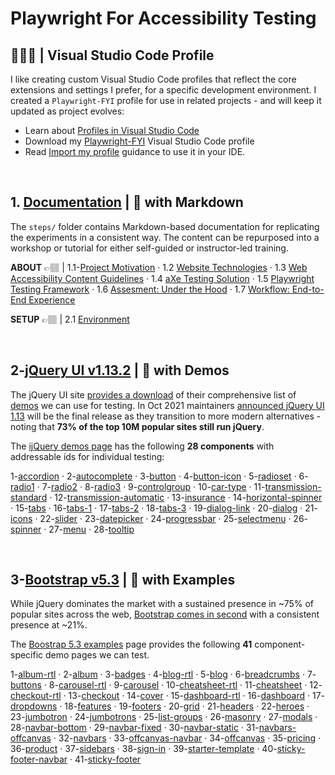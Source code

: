 # Playwright For Accessibility Testing

##  👩🏽‍💻 | Visual Studio Code Profile

I like creating custom Visual Studio Code profiles that reflect the core extensions and settings I prefer, for a specific development environment. I created a `Playwright-FYI` profile for use in related projects - and will keep it updated as project evolves:

 * Learn about [Profiles in Visual Studio Code](https://code.visualstudio.com/docs/editor/profiles)
 * Download my [Playwright-FYI](./static/Playwright-FYI.code-profile) Visual Studio Code profile
 * Read [Import my profile](https://code.visualstudio.com/docs/editor/profiles#_import) guidance to use it in your IDE.

<br/>

## 1.  [Documentation](.) | 🧪 with Markdown 

The `steps/` folder contains Markdown-based documentation for replicating the experiments in a consistent way. The content can be repurposed into a workshop or tutorial for either self-guided or instructor-led training. 

**ABOUT** 👉🏽 |
1.1-[Project Motivation](./steps/01-about/1-motivation) ·  1.2 [Website Technologies](./steps/01-about/2-technologies) ·  1.3 [Web Accessibility Content Guidelines](./steps/01-about/3-wcag) ·  1.4 [aXe Testing Solution](.//steps/01-about/4-axe) ·  1.5 [Playwright Testing Framework](./steps/01-about/5-playwright) ·  1.6 [Assesment: Under the Hood](./steps/01-about/6-assessment) ·  1.7 [Workflow: End-to-End Experience](./steps/01-about/7-workflow)

**SETUP** 👉🏽 |
2.1 [Environment](./steps/02-setup/01-environment)


<br/>

## 2-[jQuery UI v1.13.2](./jQuery-UI/) | 🧪 with Demos

The jQuery UI site [provides a download](https://jqueryui.com/download/) of their comprehensive list of  [demos](https://jqueryui.com/demos/) we can use for testing. In Oct 2021 maintainers [announced jQuery UI 1.13](https://blog.jqueryui.com/2021/10/jquery-maintainers-update-and-transition-jquery-ui-as-part-of-overall-modernization-efforts/) will be the final release as they transition to more modern alternatives - noting that **73% of the top 10M popular sites still run jQuery**.

The [ijQuery demos page](./jQuery-UI/) has the following **28 components** with addressable ids for individual testing:

1-[accordion](/jQuery-UI#accordion) ·  2-[autocomplete](/jQuery-UI#autocomplete) ·  3-[button](/jQuery-UI#button) ·  4-[button-icon](/jQuery-UI#button-icon) ·  5-[radioset](/jQuery-UI#radioset) ·  6-[radio1](/jQuery-UI#radio1) ·  7-[radio2](/jQuery-UI#radio2) ·  8-[radio3](/jQuery-UI#radio3) ·  9-[controlgroup](/jQuery-UI#controlgroup) ·  10-[car-type](/jQuery-UI#car-type) ·  11-[transmission-standard](/jQuery-UI#transmission-standard) ·  12-[transmission-automatic](/jQuery-UI#transmission-automatic) ·  13-[insurance](/jQuery-UI#insurance) ·  14-[horizontal-spinner](/jQuery-UI#horizontal-spinner) ·  15-[tabs](/jQuery-UI#tabs) ·  16-[tabs-1](/jQuery-UI#tabs-1) ·  17-[tabs-2](/jQuery-UI#tabs-2) ·  18-[tabs-3](/jQuery-UI#tabs-3) ·  19-[dialog-link](/jQuery-UI#dialog-link) ·  20-[dialog](/jQuery-UI#dialog) ·  21-[icons](/jQuery-UI#icons) ·  22-[slider](/jQuery-UI#slider) ·  23-[datepicker](/jQuery-UI#datepicker) ·  24-[progressbar](/jQuery-UI#progressbar) ·  25-[selectmenu](/jQuery-UI#selectmenu) ·  26-[spinner](/jQuery-UI#spinner) ·  27-[menu](/jQuery-UI#menu) ·  28-[tooltip](/jQuery-UI#tooltip)


<br/>

## 3-[Bootstrap v5.3](./bootstrap/) | 🧪 with Examples

While jQuery dominates the market with a sustained presence in ~75% of popular sites across the web, [Bootstrap comes in second](https://w3techs.com/technologies/history_overview/javascript_library/all) with a consistent presence at ~21%. 


The [Boostrap 5.3 examples](https://getbootstrap.com/docs/5.3/examples/) page provides the following **41** component-specific demo pages we can test.


1-[album-rtl](./bootstrap/album-rtl/) ·  2-[album](./bootstrap/album/) ·  3-[badges](./bootstrap/badges/) ·  4-[blog-rtl](./bootstrap/blog-rtl/) ·  5-[blog](./bootstrap/blog/) ·  6-[breadcrumbs](./bootstrap/breadcrumbs/) ·  7-[buttons](./bootstrap/buttons/) ·  8-[carousel-rtl](./bootstrap/carousel-rtl/) ·  9-[carousel](./bootstrap/carousel/) ·  10-[cheatsheet-rtl](./bootstrap/cheatsheet-rtl/) ·  11-[cheatsheet](./bootstrap/cheatsheet/) ·  12-[checkout-rtl](./bootstrap/checkout-rtl/) ·  13-[checkout](./bootstrap/checkout/) ·  14-[cover](./bootstrap/cover/) ·  15-[dashboard-rtl](./bootstrap/dashboard-rtl/) ·  16-[dashboard](./bootstrap/dashboard/) ·  17-[dropdowns](./bootstrap/dropdowns/) ·  18-[features](./bootstrap/features/) ·  19-[footers](./bootstrap/footers/) ·  20-[grid](./bootstrap/grid/) ·  21-[headers](./bootstrap/headers/) ·  22-[heroes](./bootstrap/heroes/) ·  23-[jumbotron](./bootstrap/jumbotron/) ·  24-[jumbotrons](./bootstrap/jumbotrons/) ·  25-[list-groups](./bootstrap/list-groups/) ·  26-[masonry](./bootstrap/masonry/) ·  27-[modals](./bootstrap/modals/) ·  28-[navbar-bottom](./bootstrap/navbar-bottom/) ·  29-[navbar-fixed](./bootstrap/navbar-fixed/) ·  30-[navbar-static](./bootstrap/navbar-static/) ·  31-[navbars-offcanvas](./bootstrap/navbars-offcanvas/) ·  32-[navbars](./bootstrap/navbars/) ·  33-[offcanvas-navbar](./bootstrap/offcanvas-navbar/) ·  34-[offcanvas](./bootstrap/offcanvas/) ·  35-[pricing](./bootstrap/pricing/) ·  36-[product](./bootstrap/product/) ·  37-[sidebars](./bootstrap/sidebars/) ·  38-[sign-in](./bootstrap/sign-in/) ·  39-[starter-template](./bootstrap/starter-template/) ·  40-[sticky-footer-navbar](./bootstrap/sticky-footer-navbar/) ·  41-[sticky-footer](./bootstrap/sticky-footer/)
